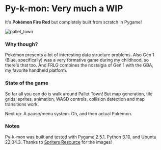 # Py-k-mon: Very much a WIP

It's **Pokémon Fire Red** but completely built from scratch in Pygame!

![pallet_town](https://github.com/shadowFAQs/py-k-mon/assets/36905164/62af765b-d594-4a21-ac36-23ce38bf5c60)

### Why though?

Pokémon presents a lot of interesting data structure problems. Also Gen 1 (Blue, specifically) was a very formative game during my childhood, so there's that too. And FRLG combines the nostalgia of Gen 1 with the GBA, my favorite handheld platform.

### State of the game

So far all you can do is walk around Pallet Town! But map generation, tile grids, sprites, animation, WASD controls, collision detection and map transitions work.

Next up: A pause/menu system. Oh, and then actual Pokémon.

### Notes

Py-k-mon was built and tested with Pygame 2.5.1, Python 3.10, and Ubuntu 22.04.3. Thanks to [Spriters Resource](https://www.spriters-resource.com/game_boy_advance/pokemonfireredleafgreen/) for the images!
